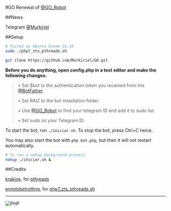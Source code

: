 ﻿#GO
Renewal of [@GO_Robot](https://telegram.me/GO_Robot)

##News

Telegram [@Murkiriel](http://telegram.me/Murkiriel)

##Setup

```bash
# Tested on Ubuntu Gnome 16.10
sudo ./php7_zts_pthreads.sh

git clone https://github.com/Murkiriel/GO.git
```

**Before you do anything, open config.php in a text editor and make the following changes:**

> • Set $bot to the authentication token you received from the [@BotFather](https://telegram.me/BotFather).
>
> • Set RAIZ to the bot installation folder.
>
> • Use [@GO_Robot](https://telegram.me/GO_Robot) to find your telegram ID and add it to sudo list.
>
> • Set sudo as your Telegram ID.

To start the bot, run `./iniciar.sh`. To stop the bot, press Ctrl+C twice.

You may also start the bot with `php bot.php`, but then it will not restart automatically.

```bash
# To run a nohup background process
nohup ./iniciar.sh &
```

##Credits

[krakjoe](https://github.com/krakjoe), for [pthreads](https://github.com/krakjoe/pthreads)

[emiglobetrotting](https://github.com/krakjoe), for [php7_zts_pthreads.sh](https://gist.github.com/emiglobetrotting/4663ffc4484e9384a261)

* * *

![PHP](https://encrypted-tbn1.gstatic.com/images?q=tbn:ANd9GcTBH_4vDQM_B15zUpwJevkIp8aIFO6cHR54qrztVCCMAFd1os05)

